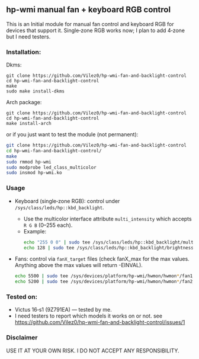 ## hp-wmi manual fan + keyboard RGB control

This is an Initial module for manual fan control and keyboard RGB for devices that support it. Single‑zone RGB works now; I plan to add 4‑zone but I need testers.

### Installation:

Dkms:
```
git clone https://github.com/Vilez0/hp-wmi-fan-and-backlight-control
cd hp-wmi-fan-and-backlight-control
make
sudo make install-dkms
```

Arch package:
```
git clone https://github.com/Vilez0/hp-wmi-fan-and-backlight-control
cd hp-wmi-fan-and-backlight-control
make install-arch
```

or if you just want to test the module (not permanent):
```bash
git clone https://github.com/Vilez0/hp-wmi-fan-and-backlight-control
cd hp-wmi-fan-and-backlight-control/
make
sudo rmmod hp-wmi
sudo modprobe led_class_multicolor
sudo insmod hp-wmi.ko
```

### Usage 
- Keyboard (single‑zone RGB): control under `/sys/class/leds/hp::kbd_backlight`.
  - Use the multicolor interface attribute `multi_intensity` which accepts `R G B` (0–255 each).
  - Example:
    ```bash
    echo "255 0 0" | sudo tee /sys/class/leds/hp::kbd_backlight/multi_intensity # Set to red
    echo 128 | sudo tee /sys/class/leds/hp::kbd_backlight/brightness # Change brightness to 50% (0-255)
    ```

- Fans: control via `fanX_target` files (check fanX_max for the max values. Anything above the max values will return -EINVAL).
    ```bash
    echo 5500 | sudo tee /sys/devices/platform/hp-wmi/hwmon/hwmon*/fan1_target  # will set fan1 to 5500 rpm
    echo 5200 | sudo tee /sys/devices/platform/hp-wmi/hwmon/hwmon*/fan2_target # will set fan2 to 5200 rpm
    ```

### Tested on:
- Victus 16‑s1 (9Z791EA) — tested by me.
- I need testers to report which models it works on or not. see https://github.com/Vilez0/hp-wmi-fan-and-backlight-control/issues/1

### Disclaimer
USE IT AT YOUR OWN RISK. I DO NOT ACCEPT ANY RESPONSIBILITY.


